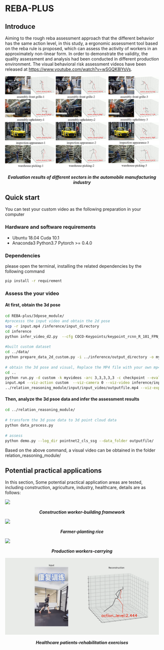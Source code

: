 # REBA-PLUS

## Introduce

Aiming to the rough reba assessment approach that the different behavior has the same action level, in this study, a ergonomic assessment tool based on the reba rule is proposed, which can assess the activity of workers in an approximately non-linear form. In order to demonstrate the validity, the quality assessment and analysis had been conducted in different production environment. The visual behavioral risk assessment videos have been released at https://www.youtube.com/watch?v=wSGQK8lYsVs.

![](img/fig.png)
*<p align="center">**Evaluation results of different sectors in the automobile manufacturing industry**</p>*

## Quick start 
You can test your custom video as the following preparation in your computer

### Hardware and software requirements
- Ubuntu 18.04  Cuda 10.1
- Anaconda3 Python3.7 Pytorch >= 0.4.0

### Dependencies
please open the terminal, installing the related dependencies by the following command
```sh
pip install -r requirement
```

### Assess the your video
#### At first, obtain the 3d pose
```sh
cd REBA-plus/3dpose_module/
#processs the input video and obtain the 2d pose
scp -r input.mp4 /inference/input_directory  
cd inference    
python infer_video_d2.py  --cfg COCO-Keypoints/keypoint_rcnn_R_101_FPN_3x.yaml  --output-dir output_directory  --image-ext mp4  input_directory

#built custom dataset
cd ../data/
python prepare_data_2d_custom.py -i ../inference/output_directory -o myvideos

# obtain the 3d pose and visual, Replace the MP4 file with your own mp4 filename
cd ..
python run.py -d custom -k myvideos -arc 3,3,3,3,3 -c checkpoint --evaluate reba_pose.bin --render --viz-subject \
input.mp4 --viz-action custom  --viz-camera 0 --viz-video inference/input_directory/input.mp4 --viz-output \
../relation_reasoning_module/input/input_video/outputfile.mp4 --viz-export ../relation_reasoning_module/input/npy_file/outputfile --viz-size 6

```
#### Then, analyze the 3d psoe data and infer the assessment results
```sh
cd ../relation_reasoning_module/

# transform the 3d psoe data to 3d point cloud data
python data_process.py

# assess
python demo.py --log_dir pointnet2_cls_ssg --data_folder outputfile/
```

Based on the above command, a visual video can be obtained in the folder relation_reasoning_module/


## Potential practical applications
In this section, Some potential practical application areas are tested, including construction, agriculture, industry, healthcare, details are as follows:

![](img/construction.gif)
*<p align="center">**Construction worker-building framework**</p>*

![](img/agri.gif)
*<p align="center">**Farmer-planting rice**</p>*

![](img/manufacture.gif)
*<p align="center">**Production workers-carrying**</p>*

![](img/recovering.gif)
*<p align="center">**Healthcare patients-rehabilitation exercises**</p>*

